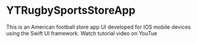 # YTRugbySportsStoreApp
This is an American football store app UI developed for IOS mobile devices using the Swift UI framework. Watch tutorial video on YouTue
